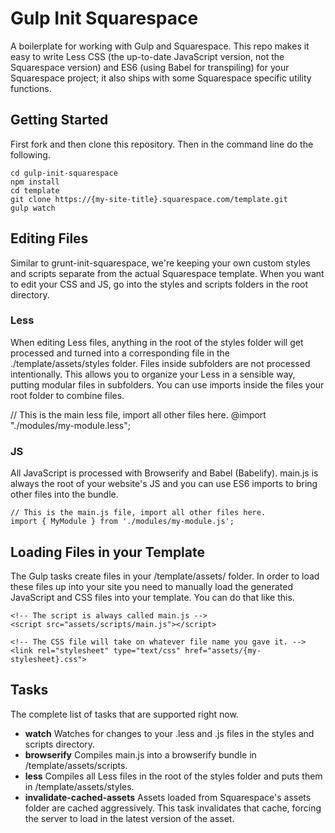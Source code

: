 # Gulp Init Squarespace

A boilerplate for working with Gulp and Squarespace. This repo makes it easy to write Less CSS (the up-to-date JavaScript version, not the Squarespace version) and ES6 (using Babel for transpiling) for your Squarespace project; it also ships with some Squarespace specific utility functions.

## Getting Started

First fork and then clone this repository. Then in the command line do the following.

    cd gulp-init-squarespace
    npm install
    cd template
    git clone https://{my-site-title}.squarespace.com/template.git
    gulp watch

## Editing Files

Similar to grunt-init-squarespace, we're keeping your own custom styles and scripts separate from the actual Squarespace template. When you want to edit your CSS and JS, go into the styles and scripts folders in the root directory.

### Less

When editing Less files, anything in the root of the styles folder will get processed and turned into a corresponding file in the ./template/assets/styles folder. Files inside subfolders are not processed intentionally. This allows you to organize your Less in a sensible way, putting modular files in subfolders. You can use imports inside the files your root folder to combine files.

   // This is the main less file, import all other files here.
    @import "./modules/my-module.less";

### JS

All JavaScript is processed with Browserify and Babel (Babelify). main.js is always the root of your website's JS and you can use ES6 imports to bring other files into the bundle.

    // This is the main.js file, import all other files here.
    import { MyModule } from './modules/my-module.js';

## Loading Files in your Template

The Gulp tasks create files in your /template/assets/ folder. In order to load these files up into your site you need to manually load the generated JavaScript and CSS files into your template. You can do that like this.

    <!-- The script is always called main.js -->
    <script src="assets/scripts/main.js"></script>

    <!-- The CSS file will take on whatever file name you gave it. -->
    <link rel="stylesheet" type="text/css" href="assets/{my-stylesheet}.css">

## Tasks

The complete list of tasks that are supported right now.

- **watch** Watches for changes to your .less and .js files in the styles and scripts directory.
- **browserify** Compiles main.js into a browserify bundle in /template/assets/scripts.
- **less** Compiles all Less files in the root of the styles folder and puts them in /template/assets/styles.
- **invalidate-cached-assets** Assets loaded from Squarespace's assets folder are cached aggressively. This task invalidates that cache, forcing the server to load in the latest version of the asset.
